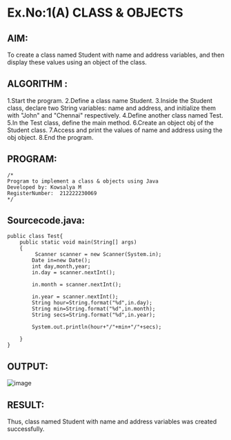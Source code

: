 # Ex.No:1(A) CLASS & OBJECTS

## AIM:
To create a class named Student with name and address variables, and then display these values using an object of the class.

## ALGORITHM :
1.Start the program.
2.Define a class name Student.
3.Inside the Student class, declare two String variables: name and address, and initialize them with "John" and "Chennai" respectively.
4.Define another class named Test.
5.In the Test class, define the main method.
6.Create an object obj of the Student class.
7.Access and print the values of name and address using the obj object.
8.End the program.

## PROGRAM:
 ```
/*
Program to implement a class & objects using Java
Developed by: Kowsalya M
RegisterNumber:  212222230069
*/
```

## Sourcecode.java:

```
public class Test{
    public static void main(String[] args)
    {
         Scanner scanner = new Scanner(System.in);
        Date in=new Date();
        int day,month,year;
        in.day = scanner.nextInt();

        in.month = scanner.nextInt();
 
        in.year = scanner.nextInt();
        String hour=String.format("%d",in.day);
        String min=String.format("%d",in.month);
        String secs=String.format("%d",in.year);
        
        System.out.println(hour+"/"+min+"/"+secs);
       
    }
}
```

## OUTPUT:

![image](https://github.com/user-attachments/assets/98cb3865-818c-4193-a266-ed8d48fee9f4)


## RESULT:
Thus, class named Student with name and address variables was created successfully.

